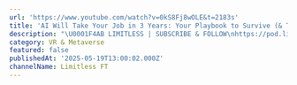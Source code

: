 ```yaml
---
url: 'https://www.youtube.com/watch?v=0kS8Fj8wOLE&t=2183s'
title: 'AI Will Take Your Job in 3 Years: Your Playbook to Survive (& Thrive)'
description: "\U0001F4AB LIMITLESS | SUBSCRIBE & FOLLOW\nhttps://pod.link/1813210890\nhttps://x.com/LimitlessFT\n\n------\nIn this eye-opening episode, Arjun Bhuptani joins us to unpack the provocative thesis behind his viral t..."
category: VR & Metaverse
featured: false
publishedAt: '2025-05-19T13:00:02.000Z'
channelName: Limitless FT
---
```


